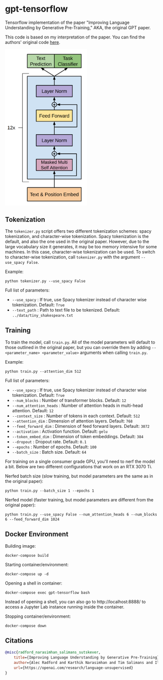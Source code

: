 # gpt-tensorflow
Tensorflow implementation of the paper "Improving Language Understanding by Generative Pre-Training," AKA, the original GPT paper.

This code is based on my interpretation of the paper. You can find the authors' original code [here](https://github.com/openai/finetune-transformer-lm).

<img src="./images/gpt-architecture.png" width="270px"></img>

## Tokenization

The ``tokenizer.py`` script offers two different tokenization schemes: spacy tokenization, and character-wise tokenization.
Spacy tokenization is the default, and also the one used in the original paper. However, due to the large vocabulary
size it generates, it may be too memory intensive for some machines. In this case, character-wise tokenization can be used.
To switch to character-wise tokenization, call ``tokenizer.py`` with the argument ``--use_spacy False``.

Example: 
```
python tokenizer.py --use_spacy False
```

Full list of parameters:
- ``--use_spacy`` : If true, use Spacy tokenizer instead of character wise tokenization. Default: ``True``
- ``--text_path`` : Path to text file to be tokenized. Default: ``../data/tiny_shakespeare.txt``

## Training 

To train the model, call ``train.py``. All of the model parameters will default to those outlined in the original paper, but you can override them by adding ``--<parameter_name> <parameter_value>`` arguments when calling ``train.py``. 

Example: 
```
python train.py --attention_dim 512
```

Full list of parameters:

- ``--use_spacy`` : If true, use Spacy tokenizer instead of character wise tokenization. Default: ``True``
- ``--num_blocks`` : Number of transformer blocks. Default: ``12``
- ``--num_attention_heads`` : Number of attention heads in multi-head attention. Default: ``12``
- ``--context_size`` : Number of tokens in each context. Default: ``512``
- ``--attention_dim`` : Dimension of attention layers. Default: ``768``
- ``--feed_forward_dim`` : Dimension of feed forward layers. Default: ``3072``
- ``--activation`` : Activation function. Default: ``gelu``
- ``--token_embed_dim`` : Dimension of token embeddings. Default: ``384``
- ``--dropout`` : Dropout rate. Default: ``0.1``
- ``--epochs`` : Number of epochs. Default: ``100``
- ``--batch_size`` : Batch size. Default: ``64``

For training on a single consumer grade GPU, you'll need to nerf the model a bit. Below are two different configurations that work on an RTX 3070 Ti.

Nerfed batch size (slow training, but model parameters are the same as in the original paper):
```
python train.py --batch_size 1 --epochs 1
```

Nerfed model (faster training, but model parameters are different from the original paper):
```
python train.py --use_spacy False --num_attention_heads 6 --num_blocks 6 --feed_forward_dim 1024
```

## Docker Environment
Building image:
```
docker-compose build
```

Starting container/environment:
```
docker-compose up -d
```

Opening a shell in container:
```
docker-compose exec gpt-tensorflow bash
```

Instead of opening a shell, you can also go to http://localhost:8888/ to access a Jupyter Lab instance running inside the container.

Stopping container/environment:
```
docker-compose down
```

## Citations

```bibtex
@misc{radford_narasimhan_salimans_sutskever, 
    title={Improving Language Understanding by Generative Pre-Training}, 
    author={Alec Radford and Karthik Narasimhan and Tim Salimans and Ilya Sutskever},
    url={https://openai.com/research/language-unsupervised}
} 
```
